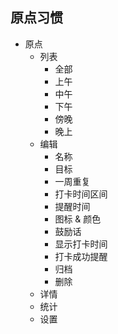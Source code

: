 ## 原点习惯

- 原点
	- 列表
		- 全部
		- 上午
		- 中午
		- 下午
		- 傍晚
		- 晚上
	- 编辑
		- 名称
		- 目标
		- 一周重复
		- 打卡时间区间
		- 提醒时间
		- 图标 & 颜色
		- 鼓励话
		- 显示打卡时间
		- 打卡成功提醒
		- 归档
		- 删除
	- 详情
	- 统计
	- 设置